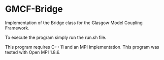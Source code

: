 # GMCF-Bridge

Implementation of the Bridge class for the Glasgow Model Coupling Framework.

To execute the program simply run the run.sh file.

This program requires C++11 and an MPI implementation.
This program was tested with Open MPI 1.8.6. 
